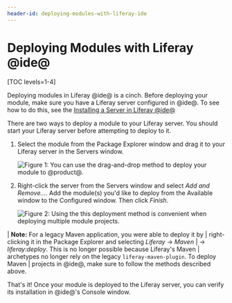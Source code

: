 ```yaml
---
header-id: deploying-modules-with-liferay-ide
---
```


# Deploying Modules with Liferay @ide@

[TOC levels=1-4]

Deploying modules in Liferay @ide@ is a cinch. Before deploying your module,
make sure you have a Liferay server configured in @ide@. To see how to do this,
see the
[Installing a Server in Liferay @ide@](/docs/7-0/tutorials/-/knowledge_base/t/installing-a-server-in-liferay-ide)

There are two ways to deploy a module to your Liferay server. You should start
your Liferay server before attempting to deploy to it.

1.  Select the module from the Package Explorer window and drag it to your
    Liferay server in the Servers window.

    ![Figure 1: You can use the drag-and-drop method to deploy your module to @product@.](../../../images/starting-module-dev-drag-module.png)

2.  Right-click the server from the Servers window and select *Add and
    Remove...*. Add the module(s) you'd like to deploy from the Available window
    to the Configured window. Then click *Finish*.

    ![Figure 2: Using the this deployment method is convenient when deploying multiple module projects.](../../../images/add-and-remove-ide.png)

| **Note:** For a legacy Maven application, you were able to deploy it by
| right-clicking it in the Package Explorer and selecting *Liferay* &rarr; *Maven*
| &rarr; *liferay:deploy*. This is no longer possible because Liferay's Maven
| archetypes no longer rely on the legacy `liferay-maven-plugin`. To deploy Maven
| projects in @ide@, make sure to follow the methods described above.

That's it! Once your module is deployed to the Liferay server, you can verify
its installation in @ide@'s Console window.
